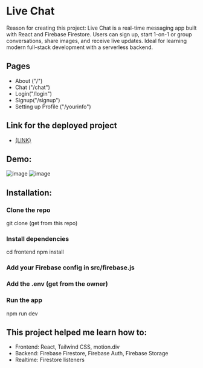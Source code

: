 # Live Chat 
Reason for creating this project: Live Chat is a real-time messaging app built with React and Firebase Firestore. Users can sign up, start 1-on-1 or group conversations, share images, and receive live updates. Ideal for learning modern full-stack development with a serverless backend.

## Pages
- About ("/")
- Chat ("/chat")
- Login("/login")
- Signup("/signup")
- Setting up Profile ("/yourinfo")

## Link for the deployed project
- [(LINK)](https://livechat-83a0f.firebaseapp.com)

## Demo:
![image](https://github.com/user-attachments/assets/74fb81c4-5497-43d1-9e96-f759c10f43e8)
![image](https://github.com/user-attachments/assets/10778f75-e984-4296-9090-e94ecd5842b9)

## Installation:
### Clone the repo
git clone (get from this repo)

### Install dependencies
cd frontend
npm install

### Add your Firebase config in src/firebase.js
### Add the .env (get from the owner)
### Run the app
npm run dev


## This project helped me learn how to:
- Frontend: React, Tailwind CSS, motion.div
- Backend: Firebase Firestore, Firebase Auth, Firebase Storage
- Realtime: Firestore listeners
